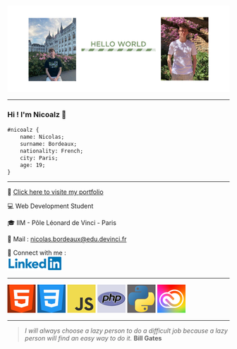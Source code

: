 ![Hello World](/img/hello_world.gif)
***
### Hi ! I'm Nicoalz 👋
```
#nicoalz {
    name: Nicolas;
    surname: Bordeaux;
    nationality: French;
    city: Paris;
    age: 19;
}
```

***

🔗 [Click here to visite my portfolio](https://nicoalz.github.io/portfolio/index.html)

💻 Web Development Student

🎓 IIM - Pôle Léonard de Vinci - Paris

📧 Mail : <nicolas.bordeaux@edu.devinci.fr>

🤝 Connect with me : <br>
[![LinkedIn](/img/logo-linkedin.png)](https://www.linkedin.com/in/nicolas-bordeaux-720601207/)

***

![html5](/img/html5.png) ![css3](/img/css3.png)  ![js](/img/js.png) ![php](/img/php.png) ![python](/img/python.png) ![adobe-suite](/img/adobe-suite.png) 

***

>*I will always choose a lazy person to do a difficult job because a lazy person will find an easy way to do it.*
**Bill Gates**
